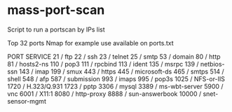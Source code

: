 # mass-port-scan
Script to run a portscan by IPs list

Top 32 ports Nmap for example use available on ports.txt

PORT  SERVICE
21    / ftp
22    / ssh
23    / telnet
25    / smtp
53    / domain
80    / http
81    / hosts2-ns
110   / pop3
111   / rpcbind
113   / ident
135   / msrpc
139   / netbios-ssn
143   / imap
199   / smux
443   / https
445   / microsoft-ds
465   / smtps
514   / shell
548   / afp
587   / submission
993   / imaps
995   / pop3s
1025  / NFS-or-IIS
1720  / H.323/Q.931
1723  / pptp
3306  / mysql
3389  / ms-wbt-server
5900  / vnc
6001  / X11:1
8080  / http-proxy
8888  / sun-answerbook
10000 / snet-sensor-mgmt
